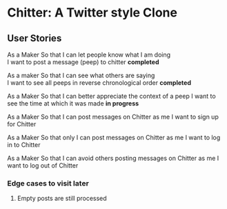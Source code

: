 # Chitter: A Twitter style Clone 

## User Stories 
As a Maker
So that I can let people know what I am doing  
I want to post a message (peep) to chitter **completed**

As a maker
So that I can see what others are saying  
I want to see all peeps in reverse chronological order **completed**

As a Maker
So that I can better appreciate the context of a peep
I want to see the time at which it was made **in progress**

As a Maker
So that I can post messages on Chitter as me
I want to sign up for Chitter

As a Maker
So that only I can post messages on Chitter as me
I want to log in to Chitter

As a Maker
So that I can avoid others posting messages on Chitter as me
I want to log out of Chitter


### Edge cases to visit later 

1. Empty posts are still processed 


